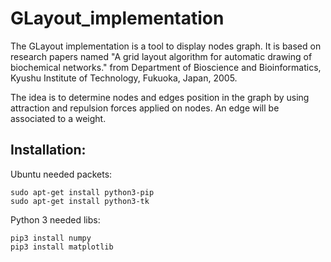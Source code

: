 # GLayout_implementation
The GLayout implementation is a tool to display nodes graph.
It is based on research papers named "A grid layout algorithm for automatic drawing of biochemical networks." from Department of Bioscience and Bioinformatics, Kyushu Institute of Technology, Fukuoka, Japan, 2005.

The idea is to determine nodes and edges position in the graph by using attraction and repulsion forces applied on nodes.
An edge will be associated to a weight.

## Installation:
Ubuntu needed packets:
```
sudo apt-get install python3-pip
sudo apt-get install python3-tk
```
Python 3 needed libs:
```
pip3 install numpy
pip3 install matplotlib
```
